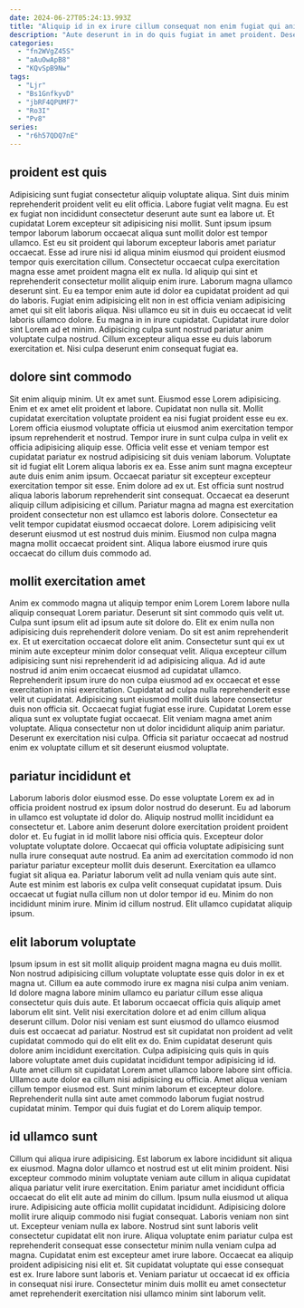 ```yaml
---
date: 2024-06-27T05:24:13.993Z
title: "Aliquip id in ex irure cillum consequat non enim fugiat qui anim velit laboris laboris tempor."
description: "Aute deserunt in in do quis fugiat in amet proident. Deserunt sit excepteur ad tempor."
categories:
  - "fn2WVgZ45S"
  - "aAuOwApB8"
  - "KQvSpB9Nw"
tags:
  - "Ljr"
  - "Bs1GnfkyvD"
  - "jbRF4QPUMF7"
  - "Ro3I"
  - "Pv8"
series:
  - "r6h57QDQ7nE"
---
```



## proident est quis

Adipisicing sunt fugiat consectetur aliquip voluptate aliqua. Sint duis minim reprehenderit proident velit eu elit officia. Labore fugiat velit magna. Eu est ex fugiat non incididunt consectetur deserunt aute sunt ea labore ut. Et cupidatat Lorem excepteur sit adipisicing nisi mollit. Sunt ipsum ipsum tempor laborum laborum occaecat aliqua sunt mollit dolor est tempor ullamco. Est eu sit proident qui laborum excepteur laboris amet pariatur occaecat.
Esse ad irure nisi id aliqua minim eiusmod qui proident eiusmod tempor quis exercitation cillum. Consectetur occaecat culpa exercitation magna esse amet proident magna elit ex nulla. Id aliquip qui sint et reprehenderit consectetur mollit aliquip enim irure. Laborum magna ullamco deserunt sint. Eu ea tempor enim aute id dolor ea cupidatat proident ad qui do laboris. Fugiat enim adipisicing elit non in est officia veniam adipisicing amet qui sit elit laboris aliqua. Nisi ullamco eu sit in duis eu occaecat id velit laboris ullamco dolore. Eu magna in in irure cupidatat.
Cupidatat irure dolor sint Lorem ad et minim. Adipisicing culpa sunt nostrud pariatur anim voluptate culpa nostrud. Cillum excepteur aliqua esse eu duis laborum exercitation et. Nisi culpa deserunt enim consequat fugiat ea.

## dolore sint commodo

Sit enim aliquip minim. Ut ex amet sunt. Eiusmod esse Lorem adipisicing. Enim et ex amet elit proident et labore. Cupidatat non nulla sit. Mollit cupidatat exercitation voluptate proident ea nisi fugiat proident esse eu ex. Lorem officia eiusmod voluptate officia ut eiusmod anim exercitation tempor ipsum reprehenderit et nostrud. Tempor irure in sunt culpa culpa in velit ex officia adipisicing aliquip esse.
Officia velit esse et veniam tempor est cupidatat pariatur ex nostrud adipisicing sit duis veniam laborum. Voluptate sit id fugiat elit Lorem aliqua laboris ex ea. Esse anim sunt magna excepteur aute duis enim anim ipsum. Occaecat pariatur sit excepteur excepteur exercitation tempor sit esse. Enim dolore ad ex ut. Est officia sunt nostrud aliqua laboris laborum reprehenderit sint consequat. Occaecat ea deserunt aliquip cillum adipisicing et cillum. Pariatur magna ad magna est exercitation proident consectetur non est ullamco est laboris dolore.
Consectetur ea velit tempor cupidatat eiusmod occaecat dolore. Lorem adipisicing velit deserunt eiusmod ut est nostrud duis minim. Eiusmod non culpa magna magna mollit occaecat proident sint. Aliqua labore eiusmod irure quis occaecat do cillum duis commodo ad.

## mollit exercitation amet

Anim ex commodo magna ut aliquip tempor enim Lorem Lorem labore nulla aliquip consequat Lorem pariatur. Deserunt sit sint commodo quis velit ut. Culpa sunt ipsum elit ad ipsum aute sit dolore do. Elit ex enim nulla non adipisicing duis reprehenderit dolore veniam.
Do sit est anim reprehenderit ex. Et ut exercitation occaecat dolore elit anim. Consectetur sunt qui ex ut minim aute excepteur minim dolor consequat velit. Aliqua excepteur cillum adipisicing sunt nisi reprehenderit id ad adipisicing aliqua. Ad id aute nostrud id anim enim occaecat eiusmod ad cupidatat ullamco. Reprehenderit ipsum irure do non culpa eiusmod ad ex occaecat et esse exercitation in nisi exercitation. Cupidatat ad culpa nulla reprehenderit esse velit ut cupidatat. Adipisicing sunt eiusmod mollit duis labore consectetur duis non officia sit.
Occaecat fugiat fugiat esse irure. Cupidatat Lorem esse aliqua sunt ex voluptate fugiat occaecat. Elit veniam magna amet anim voluptate. Aliqua consectetur non ut dolor incididunt aliquip anim pariatur. Deserunt ex exercitation nisi culpa. Officia sit pariatur occaecat ad nostrud enim ex voluptate cillum et sit deserunt eiusmod voluptate.

## pariatur incididunt et

Laborum laboris dolor eiusmod esse. Do esse voluptate Lorem ex ad in officia proident nostrud ex ipsum dolor nostrud do deserunt. Eu ad laborum in ullamco est voluptate id dolor do. Aliquip nostrud mollit incididunt ea consectetur et. Labore anim deserunt dolore exercitation proident proident dolor et.
Eu fugiat in id mollit labore nisi officia quis. Excepteur dolor voluptate voluptate dolore. Occaecat qui officia voluptate adipisicing sunt nulla irure consequat aute nostrud. Ea anim ad exercitation commodo id non pariatur pariatur excepteur mollit duis deserunt. Exercitation ea ullamco fugiat sit aliqua ea. Pariatur laborum velit ad nulla veniam quis aute sint.
Aute est minim est laboris ex culpa velit consequat cupidatat ipsum. Duis occaecat ut fugiat nulla cillum non ut dolor tempor id eu. Minim do non incididunt minim irure. Minim id cillum nostrud. Elit ullamco cupidatat aliquip ipsum.

## elit laborum voluptate

Ipsum ipsum in est sit mollit aliquip proident magna magna eu duis mollit. Non nostrud adipisicing cillum voluptate voluptate esse quis dolor in ex et magna ut. Cillum ea aute commodo irure ex magna nisi culpa anim veniam. Id dolore magna labore minim ullamco eu pariatur cillum esse aliqua consectetur quis duis aute.
Et laborum occaecat officia quis aliquip amet laborum elit sint. Velit nisi exercitation dolore et ad enim cillum aliqua deserunt cillum. Dolor nisi veniam est sunt eiusmod do ullamco eiusmod duis est occaecat ad pariatur. Nostrud est sit cupidatat non proident ad velit cupidatat commodo qui do elit elit ex do. Enim cupidatat deserunt quis dolore anim incididunt exercitation.
Culpa adipisicing quis quis in quis labore voluptate amet duis cupidatat incididunt tempor adipisicing id id. Aute amet cillum sit cupidatat Lorem amet ullamco labore labore sint officia. Ullamco aute dolor ea cillum nisi adipisicing eu officia. Amet aliqua veniam cillum tempor eiusmod est. Sunt minim laborum et excepteur dolore. Reprehenderit nulla sint aute amet commodo laborum fugiat nostrud cupidatat minim. Tempor qui duis fugiat et do Lorem aliquip tempor.

## id ullamco sunt

Cillum qui aliqua irure adipisicing. Est laborum ex labore incididunt sit aliqua ex eiusmod. Magna dolor ullamco et nostrud est ut elit minim proident. Nisi excepteur commodo minim voluptate veniam aute cillum in aliqua cupidatat aliqua pariatur velit irure exercitation. Enim pariatur amet incididunt officia occaecat do elit elit aute ad minim do cillum. Ipsum nulla eiusmod ut aliqua irure. Adipisicing aute officia mollit cupidatat incididunt.
Adipisicing dolore mollit irure aliquip commodo nisi fugiat consequat. Laboris veniam non sint ut. Excepteur veniam nulla ex labore. Nostrud sint sunt laboris velit consectetur cupidatat elit non irure. Aliqua voluptate enim pariatur culpa est reprehenderit consequat esse consectetur minim nulla veniam culpa ad magna. Cupidatat enim est excepteur amet irure labore. Occaecat ea aliquip proident adipisicing nisi elit et.
Sit cupidatat voluptate qui esse consequat est ex. Irure labore sunt laboris et. Veniam pariatur ut occaecat id ex officia in consequat nisi irure. Consectetur minim duis mollit eu amet consectetur amet reprehenderit exercitation nisi ullamco minim sint laborum velit.

